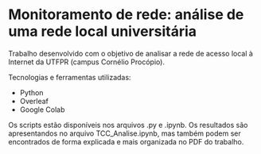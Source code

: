 # Monitoramento de rede: análise de uma rede local universitária

Trabalho desenvolvido com o objetivo de analisar a rede de acesso local à Internet da UTFPR (campus Cornélio Procópio).

Tecnologias e ferramentas utilizadas:
- Python
- Overleaf
- Google Colab

Os scripts estão disponíveis nos arquivos .py e .ipynb.
Os resultados são apresentandos no arquivo TCC_Analise.ipynb, mas também podem ser encontrados de forma explicada e mais organizada no PDF do trabalho. 
